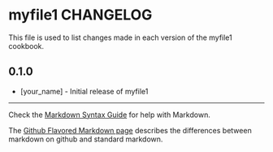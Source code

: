 # myfile1 CHANGELOG

This file is used to list changes made in each version of the myfile1 cookbook.

## 0.1.0
- [your_name] - Initial release of myfile1

- - -
Check the [Markdown Syntax Guide](http://daringfireball.net/projects/markdown/syntax) for help with Markdown.

The [Github Flavored Markdown page](http://github.github.com/github-flavored-markdown/) describes the differences between markdown on github and standard markdown.
